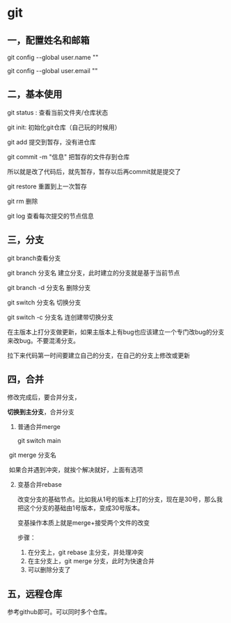 # git

## 一，配置姓名和邮箱

git config --global user.name ""

git config --global user.email ""

## 二，基本使用

git status : 查看当前文件夹/仓库状态

git init: 初始化git仓库（自己玩的时候用）

git add <filename>提交到暂存，没有进仓库

git commit -m "信息" 把暂存的文件存到仓库

所以就是改了代码后，就先暂存，暂存以后再commit就是提交了

git restore 重置到上一次暂存

git rm 删除 

git log 查看每次提交的节点信息 

## 三，分支

git branch查看分支

git branch 分支名 建立分支，此时建立的分支就是基于当前节点

git branch -d 分支名 删除分支

git switch 分支名 切换分支

git switch -c 分支名 连创建带切换分支

在主版本上打分支做更新，如果主版本上有bug也应该建立一个专门改bug的分支来改bug。不要混淆分支。

拉下来代码第一时间要建立自己的分支，在自己的分支上修改或更新

## 四，合并

修改完成后，要合并分支，

**切换到主分支**，合并分支

1. 普通合并merge

   git switch main

​	git merge 分支名

​	如果合并遇到冲突，就挨个解决就好，上面有选项

2. 变基合并rebase

   改变分支的基础节点。比如我从1号的版本上打的分支，现在是30号，那么我把这个分支的基础由1号版本，变成30号版本。

   变基操作本质上就是merge+接受两个文件的改变

   步骤：

   1. 在分支上，git rebase 主分支，并处理冲突
   2. 在主分支上，git merge 分支，此时为快速合并
   3. 可以删除分支了

## 五，远程仓库

 参考github即可。可以同时多个仓库。